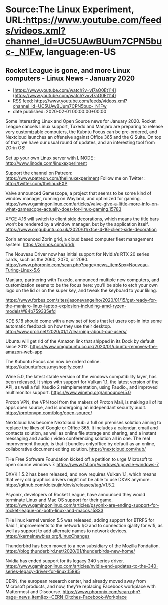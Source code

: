 # Source:The Linux Experiment, URL:https://www.youtube.com/feeds/videos.xml?channel_id=UC5UAwBUum7CPN5buc-_N1Fw, language:en-US

## Rocket League is gone, and more Linux computers - Linux News - January 2020
 - [https://www.youtube.com/watch?v=vI7aO0Et114](https://www.youtube.com/watch?v=vI7aO0Et114)
 - RSS feed: https://www.youtube.com/feeds/videos.xml?channel_id=UC5UAwBUum7CPN5buc-_N1Fw
 - date published: 2020-02-01 00:00:00+00:00

Some interesting Linux and Open Source news for January 2020. Rocket League cancels Linux support, Tuxedo and Manjaro are preparing to release very customizable computers, the Kubntu Focus can be pre-ordered, and Nextcloud launches an offensive against Office 365 and the G Suite. On top of that, we have our usual round of updates, and an interesting tool from ZOrin OS!

Set up your own Linux server with LINODE : http://www.linode.com/linuxexperiment

Support the channel on Patreon: https://www.patreon.com/thelinuxexperiment
Follow me on Twitter : http://twitter.com/thelinuxEXP



Valve announced Gamescope, a project that seems to be some kind of window manager, running on Wayland, and optimized for gaming.
https://www.gamingonlinux.com/articles/valve-give-a-little-more-info-on-what-gamescope-actually-does-for-linux-gaming.15783

XFCE 4.16 will switch to client side decorations, which means the title bars won’t be rendered by a window manager, but by the application itself.
https://www.omgubuntu.co.uk/2020/01/xfce-4-16-client-side-decoration

Zorin announced Zorin grid, a cloud based computer fleet management system.
https://zorinos.com/grid/

The Nouveau Driver now has initial support for Nvidia’s RTX 20 series cards, such as the 2060, 2070, or 2080. 
https://www.phoronix.com/scan.php?page=news_item&px=Nouveau-Turing-Linux-5.6

Manjaro, partnering with Tuxedo, announced multiple new computers, and customization seems to be the focus here: you’ll be able to etch your own logo on the lid or on the super key, and tweak the keyboard to your liking.

https://www.forbes.com/sites/jasonevangelho/2020/01/15/get-ready-for-the-manjaro-linux-laptop-explosion-including-amd-ryzen-models/#84b759335efd

KDE 5.18 should come with a new set of tools that let users opt-in into some automatic feedback on how they use their desktop.
http://www.proli.net/2020/01/17/learning-about-our-users/

Ubuntu will get rid of the Amazon link that shipped in its Dock by default since 2012.
https://www.omgubuntu.co.uk/2020/01/ubuntu-removes-the-amazon-web-app

The Kubuntu Focus can now be orderd online.
https://kubuntufocus.myshopify.com/

Wine 5.0, the latest stable version of the windows compatibility layer, has been released. It ships with support for Vulkan 1.1, the latest version of the API, as well a full Xaudio 2 reimplementation, using Faudio., and improved multimonitor support.
https://www.winehq.org/announce/5.0

Proton VPN, the VPN tool from the makers of Proton Mail, is making all of its apps open source, and is undergoing an independant security audit.
https://protonvpn.com/blog/open-source/

Nextcloud has become Nextcloud hub: a full on premises solution aiming to replace the likes of Google or Office 365. It includes a calendar, email and contacts solution, as well as online file storage and sharing, and a instant messaging and audio / video conferencing solution all in one. The real improvement though, is that it bundles onlyoffice by default as an online, collaborative document editing solution.
https://nextcloud.com/hub/

THe Free Software Foundation kicked off a petition to urge Microsoft to open source windows 7.
https://www.fsf.org/windows/upcycle-windows-7

DXVK 1.5.2 has been released, and now requires Vulkan 1.1, which means that very old graphics drivers might not be able to use DXVK anymore.
https://github.com/doitsujin/dxvk/releases/tag/v1.5.2

Psyonix, developers of Rocket League, have announced they would terminate Linux and Mac OS support for their game.
https://www.gamingonlinux.com/articles/psyonix-are-ending-support-for-rocket-league-on-both-linux-and-macos.15833


THe linux kernel version 5.5 was released, adding support for BTRFS for Raid 1, improvements to the network I/O and to connection qjality for wifi, as well as support to add alternate names to network devices.
https://kernelnewbies.org/LinuxChanges

Thunderbird has been moved to a new subsidiary of the Mozilla Fondation.
https://blog.thunderbird.net/2020/01/thunderbirds-new-home/

Nvidia has ended support for its legacy 340 series driver.
https://www.gamingonlinux.com/articles/nvidia-end-updates-to-the-340-series-legacy-driver-for-linux.15895

CERN, the european research center, had already moved away from Microsoft products, and now, they’re replacing Facebook workplace with Mattermost and Discourse.
https://www.phoronix.com/scan.php?page=news_item&px=CERN-Ditches-Facebook-Workplace

